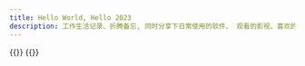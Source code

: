 ```yaml
---
title: Hello World, Hello 2023
description: 工作生活记录、折腾备忘, 同时分享下日常使用的软件、 观看的影视、喜欢的好物等~~
---
```

<div class="photo-home img-hide" view-image>
<script src="/js/photo.js"></script>
</div>
{{<memos>}}
{{<movies 4>}}